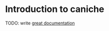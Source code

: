 # Introduction to caniche

TODO: write [great documentation](http://jacobian.org/writing/what-to-write/)
